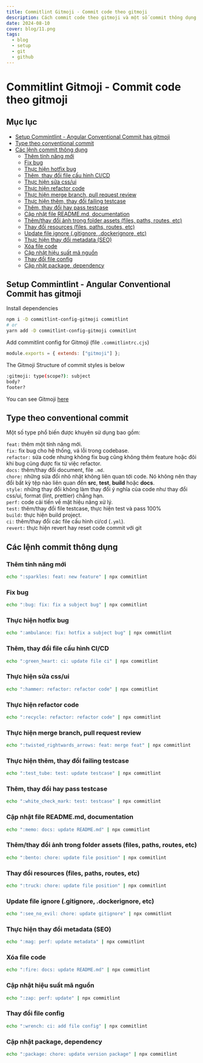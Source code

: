 ```yaml
---
title: Commitlint Gitmoji - Commit code theo gitmoji
description: Cách commit code theo gitmoji và một số commit thông dụng
date: 2024-08-10
cover: blog/11.png
tags:
  - blog
  - setup
  - git
  - github
---
```


# Commitlint Gitmoji - Commit code theo gitmoji

## Mục lục
- [Setup Commintlint - Angular Conventional Commit has gitmoji](#setup-commintlint---angular-conventional-commit-has-gitmoji)
- [Type theo conventional commit](#type-theo-conventional-commit)
- [Các lệnh commit thông dụng](#các-lệnh-commit-thông-dụng)
  - [Thêm tính năng mới](#thêm-tính-năng-mới)
  - [Fix bug](#fix-bug)
  - [Thực hiện hotfix bug](#thực-hiện-hotfix-bug)
  - [Thêm, thay đổi file cấu hình CI/CD](#thêm-thay-đổi-file-cấu-hình-cicd)
  - [Thực hiện sửa css/ui](#thực-hiện-sửa-cssui)
  - [Thực hiện refactor code](#thực-hiện-refactor-code)
  - [Thực hiện merge branch, pull request review](#thực-hiện-merge-branch-pull-request-review)
  - [Thực hiện thêm, thay đổi failing testcase](#thực-hiện-thêm-thay-đổi-failing-testcase)
  - [Thêm, thay đổi hay pass testcase](#thêm-thay-đổi-hay-pass-testcase)
  - [Cập nhật file README.md, documentation](#cập-nhật-file-readmemd-documentation)
  - [Thêm/thay đổi ảnh trong folder assets (files, paths, routes, etc)](#thêmthay-đổi-ảnh-trong-folder-assets-files-paths-routes-etc)
  - [Thay đổi resources (files, paths, routes, etc)](#thay-đổi-resources-files-paths-routes-etc)
  - [Update file ignore (.gitignore, .dockerignore, etc)](#update-file-ignore-gitignore-dockerignore-etc)
  - [Thực hiện thay đổi metadata (SEO)](#thực-hiện-thay-đổi-metadata-seo)
  - [Xóa file code](#xóa-file-code)
  - [Cập nhật hiệu suất mã nguồn](#cập-nhật-hiệu-suất-mã-nguồn)
  - [Thay đổi file config](#thay-đổi-file-config)
  - [Cập nhật package, dependency](#cập-nhật-package-dependency)

## Setup Commintlint - Angular Conventional Commit has gitmoji

Install dependencies

```bash
npm i -D commitlint-config-gitmoji commitlint
# or
yarn add -D commitlint-config-gitmoji commitlint
```

Add commitlint config for Gitmoji (file `.commitlintrc.cjs`)
```javascript
module.exports = { extends: ["gitmoji"] };
```
The Gitmoji Structure of commit styles is below
```bash
:gitmoji: type(scope?): subject
body?
footer?
```
You can see Gitmoji [here](https://gitmoji.dev/)

## Type theo conventional commit
Một số type phổ biến được khuyên sử dụng bao gồm:

`feat:` thêm một tính năng mới. <br/>
`fix:` fix bug cho hệ thống, vá lỗi trong codebase. <br/>
`refactor:` sửa code nhưng không fix bug cũng không thêm feature hoặc đôi khi bug cũng được fix từ việc refactor. <br/>
`docs:` thêm/thay đổi document, file `.md`. <br/>
`chore:` những sửa đổi nhỏ nhặt không liên quan tới code. Nó không nên thay đổi bất kỳ tệp nào liên quan đến **src**, **test**, **build** hoặc **docs**. <br/>
`style:` những thay đổi không làm thay đổi ý nghĩa của code như thay đổi css/ui, format (lint, prettier) chẳng hạn. <br/>
`perf:` code cải tiến về mặt hiệu năng xử lý. <br/>
`test:` thêm/thay đổi file testcase, thực hiện test và pass 100% <br/>
`build:` thực hiện build project.<br/>
`ci:` thêm/thay đổi các file cấu hình ci/cd (`.yml`).<br/>
`revert:` thực hiện revert hay reset code commit với git<br/>

## Các lệnh commit thông dụng

### Thêm tính năng mới
```bash
echo ":sparkles: feat: new feature" | npx commitlint
```

### Fix bug
```bash
echo ":bug: fix: fix a subject bug" | npx commitlint
```

### Thực hiện hotfix bug
```bash
echo ":ambulance: fix: hotfix a subject bug" | npx commitlint
```

### Thêm, thay đổi file cấu hình CI/CD
```bash
echo ":green_heart: ci: update file ci" | npx commitlint
```

### Thực hiện sửa css/ui
```bash
echo ":hammer: refactor: refactor code" | npx commitlint
```

### Thực hiện refactor code
```bash
echo ":recycle: refactor: refactor code" | npx commitlint
```

### Thực hiện merge branch, pull request review
```bash
echo ":twisted_rightwards_arrows: feat: merge feat" | npx commitlint
```

### Thực hiện thêm, thay đổi failing testcase
```bash
echo ":test_tube: test: update testcase" | npx commitlint
```

### Thêm, thay đổi hay pass testcase
```bash
echo ":white_check_mark: test: testcase" | npx commitlint
```

### Cập nhật file README.md, documentation
```bash
echo ":memo: docs: update README.md" | npx commitlint
```

### Thêm/thay đổi ảnh trong folder assets (files, paths, routes, etc)
```bash
echo ":bento: chore: update file position" | npx commitlint
```

### Thay đổi resources (files, paths, routes, etc)
```bash
echo ":truck: chore: update file position" | npx commitlint
```

### Update file ignore (.gitignore, .dockerignore, etc)
```bash
echo ":see_no_evil: chore: update gitignore" | npx commitlint
```

### Thực hiện thay đổi metadata (SEO)
```bash
echo ":mag: perf: update metadata" | npx commitlint
```


### Xóa file code
```bash
echo ":fire: docs: update README.md" | npx commitlint
```

### Cập nhật hiệu suất mã nguồn
```bash
echo ":zap: perf: update" | npx commitlint
```

### Thay đổi file config
```bash
echo ":wrench: ci: add file config" | npx commitlint
```

### Cập nhật package, dependency
```bash
echo ":package: chore: update version package" | npx commitlint
```
